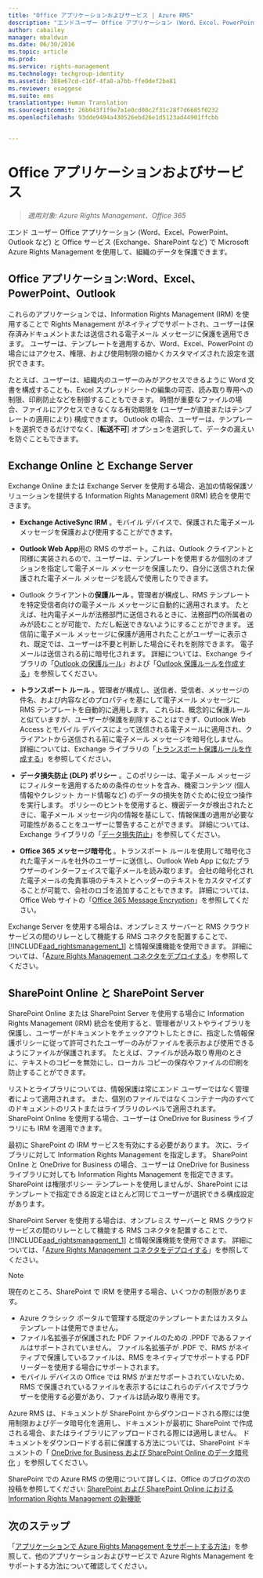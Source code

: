 ```yaml
---
title: "Office アプリケーションおよびサービス | Azure RMS"
description: "エンドユーザー Office アプリケーション (Word、Excel、PowerPoint、Outlook など) と Office サービス (Exchange、SharePoint など) で Microsoft Azure Rights Management を使用して、組織のデータを保護できます。"
author: cabailey
manager: mbaldwin
ms.date: 06/30/2016
ms.topic: article
ms.prod: 
ms.service: rights-management
ms.technology: techgroup-identity
ms.assetid: 388e67cd-c16f-4fa0-a7bb-ffe0def2be81
ms.reviewer: esaggese
ms.suite: ems
translationtype: Human Translation
ms.sourcegitcommit: 26b043f1f9e7a1e0cd00c2f31c28f7d6685f0232
ms.openlocfilehash: 93dde9494a430526ebd26e1d5123ad44901ffcbb


---
```



# Office アプリケーションおよびサービス

>*適用対象: Azure Rights Management、Office 365*

エンド ユーザー Office アプリケーション (Word、Excel、PowerPoint、Outlook など) と Office サービス (Exchange、SharePoint など) で Microsoft Azure Rights Management を使用して、組織のデータを保護できます。

## Office アプリケーション:Word、Excel、PowerPoint、Outlook
これらのアプリケーションでは、Information Rights Management (IRM) を使用することで Rights Management がネイティブでサポートされ、ユーザーは保存済みドキュメントまたは送信される電子メール メッセージに保護を適用できます。 ユーザーは、テンプレートを適用するか、Word、Excel、PowerPoint の場合にはアクセス、権限、および使用制限の細かくカスタマイズされた設定を選択できます。 

たとえば、ユーザーは、組織内のユーザーのみがアクセスできるように Word 文書を構成することも、Excel スプレッドシートの編集の可否、読み取り専用への制限、印刷防止などを制御することもできます。 時間が重要なファイルの場合、ファイルにアクセスできなくなる有効期限を (ユーザーが直接またはテンプレートの適用により) 構成できます。 Outlook の場合、ユーザーは、テンプレートを選択できるだけでなく、[**転送不可**] オプションを選択して、データの漏えいを防ぐこともできます。

## Exchange Online と Exchange Server
Exchange Online または Exchange Server を使用する場合、追加の情報保護ソリューションを提供する Information Rights Management (IRM) 統合を使用できます。

-   **Exchange ActiveSync IRM** 。モバイル デバイスで、保護された電子メール メッセージを保護および使用することができます。

-   **Outlook Web App**用の RMS のサポート。これは、Outlook クライアントと同様に実装されるので、ユーザーは、テンプレートを使用するか個別のオプションを指定して電子メール メッセージを保護したり、自分に送信された保護された電子メール メッセージを読んで使用したりできます。

-   Outlook クライアントの**保護ルール** 。管理者が構成し、RMS テンプレートを特定受信者向けの電子メール メッセージに自動的に適用されます。 たとえば、社内電子メールが法務部門に送信されるときに、法務部門の所属者のみが読むことが可能で、ただし転送できないようにすることができます。 送信前に電子メール メッセージに保護が適用されたことがユーザーに表示され、既定では、ユーザーは不要と判断した場合にそれを削除できます。 電子メールは送信される前に暗号化されます。 詳細については、Exchange ライブラリの「[Outlook の保護ルール](https://technet.microsoft.com/library/dd638178%28v=exchg.150%29.aspx)」および「[Outlook 保護ルールを作成する](https://technet.microsoft.com/library/dd638196%28v=exchg.150%29.aspx)」を参照してください。

-   **トランスポート ルール** 。管理者が構成し、送信者、受信者、メッセージの件名、および内容などのプロパティを基にして電子メール メッセージに RMS テンプレートを自動的に適用します。 これらは、概念的に保護ルールと似ていますが、ユーザーが保護を削除することはできず、Outlook Web Access とモバイル デバイスによって送信される電子メールに適用され、クライアントから送信される前に電子メール メッセージを暗号化しません。 詳細については、Exchange ライブラリの「[トランスポート保護ルールを作成する](https://technet.microsoft.com/library/dd302432.aspx)」を参照してください。

-   **データ損失防止 (DLP) ポリシー** 。このポリシーは、電子メール メッセージにフィルターを適用するための条件のセットを含み、機密コンテンツ (個人情報やクレジット カード情報など) のデータの損失を防ぐために役立つ操作を実行します。 ポリシーのヒントを使用すると、機密データが検出されたときに、電子メール メッセージ内の情報を基にして、情報保護の適用が必要な可能性があることをユーザーに警告することができます。 詳細については、Exchange ライブラリの「[データ損失防止](https://technet.microsoft.com/library/jj150527%28v=exchg.150%29.aspx)」を参照してください。

-   **Office 365 メッセージ暗号化** 。トランスポート ルールを使用して暗号化された電子メールを社外のユーザーに送信し、Outlook Web App に似たブラウザーのインターフェイスで電子メールを読み取ります。 会社の暗号化された電子メールの免責事項のテキストとヘッダーのテキストをカスタマイズすることが可能で、会社のロゴを追加することもできます。 詳細については、Office Web サイトの「[Office 365 Message Encryption](https://office.microsoft.com/o365-message-encryption-FX104179182.aspx)」を参照してください。

Exchange Server を使用する場合は、オンプレミス サーバーと RMS クラウド サービスの間のリレーとして機能する RMS コネクタを配置することで、[!INCLUDE[aad_rightsmanagement_1](../includes/aad_rightsmanagement_1_md.md)] と情報保護機能を使用できます。 詳細については、「[Azure Rights Management コネクタをデプロイする](../deploy-use/deploy-rms-connector.md)」を参照してください。

## SharePoint Online と SharePoint Server
SharePoint Online または SharePoint Server を使用する場合に Information Rights Management (IRM) 統合を使用すると、管理者がリストやライブラリを保護し、ユーザーがドキュメントをチェックアウトしたときに、指定した情報保護ポリシーに従って許可されたユーザーのみがファイルを表示および使用できるようにファイルが保護されます。 たとえば、ファイルが読み取り専用のときに、テキストのコピーを無効にし、ローカル コピーの保存やファイルの印刷を防止することができます。

リストとライブラリについては、情報保護は常にエンド ユーザーではなく管理者によって適用されます。 また、個別のファイルではなくコンテナー内のすべてのドキュメントのリストまたはライブラリのレベルで適用されます。  SharePoint Online を使用する場合、ユーザーは OneDrive for Business ライブラリにも IRM を適用できます。

最初に SharePoint の IRM サービスを有効にする必要があります。 次に、ライブラリに対して Information Rights Management を指定します。 SharePoint Online と OneDrive for Business の場合、ユーザーは OneDrive for Business ライブラリに対しても Information Rights Management を指定できます。 SharePoint は権限ポリシー テンプレートを使用しませんが、SharePoint にはテンプレートで指定できる設定とほとんど同じでユーザーが選択できる構成設定があります。

SharePoint Server を使用する場合は、オンプレミス サーバーと RMS クラウド サービスの間のリレーとして機能する RMS コネクタを配置することで、[!INCLUDE[aad_rightsmanagement_1](../includes/aad_rightsmanagement_1_md.md)] と情報保護機能を使用できます。 詳細については、「[Azure Rights Management コネクタをデプロイする](../deploy-use/deploy-rms-connector.md)」を参照してください。

> [!NOTE]
> 現在のところ、SharePoint で IRM を使用する場合、いくつかの制限があります。
> 
> -   Azure クラシック ポータルで管理する既定のテンプレートまたはカスタム テンプレートは使用できません。
> -   ファイル名拡張子が保護された PDF ファイルのための .PPDF であるファイルはサポートされていません。 ファイル名拡張子が .PDF で、RMS がネイティブで保護しているファイルは、RMS をネイティブでサポートする PDF リーダーを使用する場合にサポートされます。
> -   モバイル デバイスの Office では RMS がまだサポートされていないため、RMS で保護されているファイルを表示するにはこれらのデバイスでブラウザーを使用する必要があり、ファイルは読み取り専用です。

Azure RMS は、ドキュメントが SharePoint からダウンロードされる際には使用制限およびデータ暗号化を適用し、ドキュメントが最初に SharePoint で作成される場合、またはライブラリにアップロードされる際には適用しません。 ドキュメントをダウンロードする前に保護する方法については、SharePoint ドキュメントの「 [OneDrive for Business および SharePoint Online のデータ暗号化](https://technet.microsoft.com/library/dn905447.aspx) 」を参照してください。

SharePoint での Azure RMS の使用について詳しくは、Office のブログの次の投稿を参照してください: [SharePoint および SharePoint Online における Information Rights Management の新機能](http://blogs.office.com/2012/11/09/whats-new-with-information-rights-management-in-sharepoint-and-sharepoint-online/)

## 次のステップ

「[アプリケーションで Azure Rights Management をサポートする方法](applications-support.md)」を参照して、他のアプリケーションおよびサービスで Azure Rights Management をサポートする方法について確認してください。


<!--HONumber=Aug16_HO4-->


